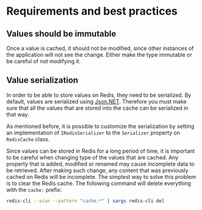 # Requirements and best practices

## Values should be immutable

Once a value is cached, it should not be modified, since other instances of the application will not see the change. Either make the type immutable or be careful of not modifying it.

## Value serialization

In order to be able to store values on Redis, they need to be serialized. By default, values are serialized using [Json.NET](https://www.newtonsoft.com/json). Therefore you must make sure that all the values that are stored into the cache can be serialized in that way.

As mentioned before, it is possible to customize the serialization by setting an implementation of `IRedisSerializer` to the `Serializer` property on `RedisCache` class.

Since values can be stored in Redis for a long period of time, it is important to be careful when changing type of the values that are cached. Any property that is added, modified or renamed may cause incomplete data to be retrieved. After making such change, any content that was previously cached on Redis will be incomplete. The simplest way to solve this problem is to clear the Redis cache. The following command will delete everything with the `cache:` prefix:

```bash
redis-cli --scan --pattern "cache:*" | xargs redis-cli del
```